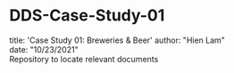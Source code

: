 # DDS-Case-Study-01  
title: 'Case Study 01: Breweries & Beer'
author: "Hien Lam"  
date: "10/23/2021"  
Repository to locate relevant documents
